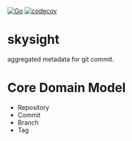 [![Go](https://github.com/fundwit/skysight/actions/workflows/go.yml/badge.svg)](https://github.com/fundwit/skysight/actions/workflows/go.yml)
[![codecov](https://codecov.io/gh/fundwit/skysight/branch/master/graph/badge.svg?token=ENI1YL5Mqz)](https://codecov.io/gh/fundwit/skysight)

# skysight
aggregated metadata for git commit.

# Core Domain Model

- Repository
- Commit
- Branch
- Tag